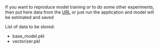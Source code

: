 If you want to reproduce model training or to do some other experiments, then put
here data from the [URL](https://drive.google.com/drive/folders/1VLEOCD0heLWvYuIo4nzVevtZXoaQuSG_?usp=share_link) or just run the application and model will be estimated and saved

List of data to be stored:
- base_model.pkl
- vectorizer.pkl
